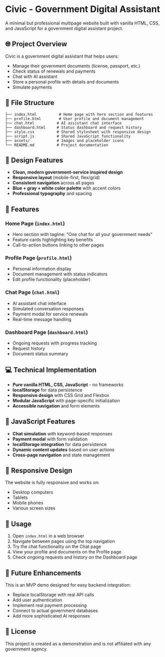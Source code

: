 # Civic - Government Digital Assistant

A minimal but professional multipage website built with vanilla HTML, CSS, and JavaScript for a government digital assistant project.

## 🌐 Project Overview

Civic is a government digital assistant that helps users:
- Manage their government documents (license, passport, etc.)
- Check status of renewals and payments
- Chat with AI assistant
- Store a personal profile with details and documents
- Simulate payments

## 📂 File Structure

```
├── index.html          # Home page with hero section and features
├── profile.html        # User profile and document management
├── chat.html          # AI assistant chat interface
├── dashboard.html     # Status dashboard and request history
├── style.css          # Shared stylesheet with responsive design
├── script.js          # Shared JavaScript functionality
├── assets/            # Images and placeholder icons
└── README.md          # Project documentation
```

## 🎨 Design Features

- **Clean, modern government-service inspired design**
- **Responsive layout** (mobile-first, flex/grid)
- **Consistent navigation** across all pages
- **Blue + gray + white color palette** with accent colors
- **Professional typography** and spacing

## 🚀 Features

### Home Page (`index.html`)
- Hero section with tagline: "One chat for all your government needs"
- Feature cards highlighting key benefits
- Call-to-action buttons linking to other pages

### Profile Page (`profile.html`)
- Personal information display
- Document management with status indicators
- Edit profile functionality (placeholder)

### Chat Page (`chat.html`)
- AI assistant chat interface
- Simulated conversation responses
- Payment modal for service renewals
- Real-time message handling

### Dashboard Page (`dashboard.html`)
- Ongoing requests with progress tracking
- Request history
- Document status summary

## 💻 Technical Implementation

- **Pure vanilla HTML, CSS, JavaScript** - no frameworks
- **localStorage** for data persistence
- **Responsive design** with CSS Grid and Flexbox
- **Modular JavaScript** with page-specific initialization
- **Accessible navigation** and form elements

## 🔧 JavaScript Features

- **Chat simulation** with keyword-based responses
- **Payment modal** with form validation
- **localStorage integration** for data persistence
- **Dynamic content updates** based on user actions
- **Cross-page navigation** and state management

## 📱 Responsive Design

The website is fully responsive and works on:
- Desktop computers
- Tablets
- Mobile phones
- Various screen sizes

## 🎯 Usage

1. Open `index.html` in a web browser
2. Navigate between pages using the top navigation
3. Try the chat functionality on the Chat page
4. View your profile and documents on the Profile page
5. Check ongoing requests and history on the Dashboard page

## 🔮 Future Enhancements

This is an MVP demo designed for easy backend integration:
- Replace localStorage with real API calls
- Add user authentication
- Implement real payment processing
- Connect to actual government databases
- Add more sophisticated AI responses

## 📄 License

This project is created as a demonstration and is not affiliated with any government agency.
